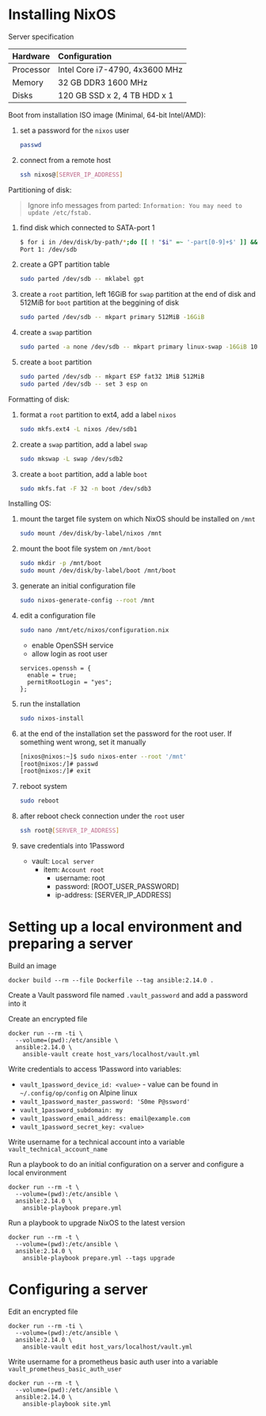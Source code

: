 # Installing NixOS

Server specification

| Hardware  | Configuration                  |
| :---      | :---                           |
| Processor | Intel Core i7-4790, 4x3600 MHz |
| Memory    | 32 GB DDR3 1600 MHz            |
| Disks     | 120 GB SSD x 2, 4 TB HDD x 1   |

Boot from installation ISO image (Minimal, 64-bit Intel/AMD):

1. set a password for the `nixos` user
   ```bash
   passwd
   ```

2. connect from a remote host
   ```bash
   ssh nixos@[SERVER_IP_ADDRESS]
   ```

Partitioning of disk:

> Ignore info messages from parted: `Information: You may need to update /etc/fstab.`

1. find disk which connected to SATA-port 1
   ```bash
   $ for i in /dev/disk/by-path/*;do [[ ! "$i" =~ '-part[0-9]+$' ]] && echo "Port $(basename "$i"|grep -Po '(?<=ata-)[0-9]+'): $(readlink -f "$i")";done
   Port 1: /dev/sdb
   ```

2. create a GPT partition table
   ```bash
   sudo parted /dev/sdb -- mklabel gpt
   ```

3. create a `root` partition, left 16GiB for `swap` partition at the end of disk and 512MiB for `boot` partition at the beggining of disk
   ```bash
   sudo parted /dev/sdb -- mkpart primary 512MiB -16GiB
   ```

4. create a `swap` partition
   ```bash
   sudo parted -a none /dev/sdb -- mkpart primary linux-swap -16GiB 100%
   ```

5. create a `boot` partition
   ```bash
   sudo parted /dev/sdb -- mkpart ESP fat32 1MiB 512MiB
   sudo parted /dev/sdb -- set 3 esp on
   ```

Formatting of disk:

1. format a `root` partition to ext4, add a label `nixos`
   ```bash
   sudo mkfs.ext4 -L nixos /dev/sdb1
   ```

2. create a `swap` partition, add a label `swap`
   ```bash
   sudo mkswap -L swap /dev/sdb2
   ```

3. create a `boot` partition, add a lable `boot`
   ```bash
   sudo mkfs.fat -F 32 -n boot /dev/sdb3
   ```

Installing OS:

1. mount the target file system on which NixOS should be installed on `/mnt`
   ```bash
   sudo mount /dev/disk/by-label/nixos /mnt
   ```

2. mount the boot file system on `/mnt/boot`
   ```bash
   sudo mkdir -p /mnt/boot
   sudo mount /dev/disk/by-label/boot /mnt/boot
   ```

3. generate an initial configuration file
   ```bash
   sudo nixos-generate-config --root /mnt
   ```

4. edit a configuration file
   ```bash
   sudo nano /mnt/etc/nixos/configuration.nix
   ```
   * enable OpenSSH service
   * allow login as root user
   ```
   services.openssh = {
     enable = true;
     permitRootLogin = "yes";
   };
   ```

5. run the installation
   ```bash
   sudo nixos-install
   ```

6. at the end of the installation set the password for the root user. If something went wrong, set it manually
   ```bash
   [nixos@nixos:~]$ sudo nixos-enter --root '/mnt'
   [root@nixos:/]# passwd
   [root@nixos:/]# exit
   ```

7. reboot system
   ```bash
   sudo reboot
   ```

8. after reboot check connection under the `root` user
   ```bash
   ssh root@[SERVER_IP_ADDRESS]
   ```

9. save credentials into 1Password
   * vault: `Local server`
     * item: `Account root`
       * username: root
       * password: [ROOT_USER_PASSWORD]
       * ip-address: [SERVER_IP_ADDRESS]

# Setting up a local environment and preparing a server

Build an image
```fish
docker build --rm --file Dockerfile --tag ansible:2.14.0 .
```

Create a Vault password file named `.vault_password` and add a password into it

Create an encrypted file
```fish
docker run --rm -ti \
  --volume=(pwd):/etc/ansible \
  ansible:2.14.0 \
    ansible-vault create host_vars/localhost/vault.yml
```

Write credentials to access 1Password into variables:
  - `vault_1password_device_id: <value>` - value can be found in `~/.config/op/config` on Alpine linux
  - `vault_1password_master_password: 'S0me P@ssword'`
  - `vault_1password_subdomain: my`
  - `vault_1password_email_address: email@example.com`
  - `vault_1password_secret_key: <value>`

Write username for a technical account into a variable `vault_technical_account_name`

Run a playbook to do an initial configuration on a server and configure a local environment
```fish
docker run --rm -t \
  --volume=(pwd):/etc/ansible \
  ansible:2.14.0 \
    ansible-playbook prepare.yml
```

Run a playbook to upgrade NixOS to the latest version
```fish
docker run --rm -t \
  --volume=(pwd):/etc/ansible \
  ansible:2.14.0 \
    ansible-playbook prepare.yml --tags upgrade
```

# Configuring a server

Edit an encrypted file
```fish
docker run --rm -ti \
  --volume=(pwd):/etc/ansible \
  ansible:2.14.0 \
    ansible-vault edit host_vars/localhost/vault.yml
```

Write username for a prometheus basic auth user into a variable `vault_prometheus_basic_auth_user`

```fish
docker run --rm -t \
  --volume=(pwd):/etc/ansible \
  ansible:2.14.0 \
    ansible-playbook site.yml
```
